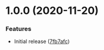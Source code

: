 # 1.0.0 (2020-11-20)


### Features

* Initial release ([7fb7afc](https://github.com/charlestati/stylelint-config-neat/commit/7fb7afc2258e208a67fe499af2c7a099329b3800))
